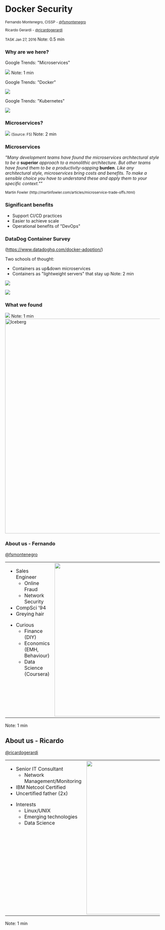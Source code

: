 # Docker Security

<small>

Fernando Montenegro, CISSP - [@fsmontenegro](https://twitter.com/fsmontenegro)

Ricardo Gerardi - [@ricardogerardi](https://twitter.com/ricardogerardi)

TASK Jan 27, 2016
</small>
Note: 0.5 min



### Why are we here?

Google Trends: "Microservices"

![](http://fsmontenegro.github.io/dockersec/images/microservicesGT.png)
Note: 1 min


Google Trends:  "Docker"

![](http://fsmontenegro.github.io/dockersec/images/DockerGT.png)


Google Trends: "Kubernetes"

![](http://fsmontenegro.github.io/dockersec/images/kubernetesGT.png)



### Microservices?
![](http://fsmontenegro.github.io/dockersec/images/microservicesF5.png)
<small>
(Source: F5)
</small>
Note: 2 min


### Microservices
*"Many development teams have found the microservices architectural style to be a* **superior** *approach to a monolithic architecture. But other teams have found them to be a productivity-sapping* **burden**. *Like any architectural style, microservices bring costs and benefits. To make a sensible choice you have to understand these and apply them to your specific context.""*

<small>
Martin Fowler (http://martinfowler.com/articles/microservice-trade-offs.html)
</small>


### Significant benefits
* Support CI/CD practices
* Easier to achieve scale
* Operational benefits of "DevOps"



### DataDog Container Survey

(https://www.datadoghq.com/docker-adoption/)

Two schools of thought:
* Containers as up&down microservices
* Containers as "lightweight servers" that stay up
Note: 2 min


![](http://fsmontenegro.github.io/dockersec/images/ddContainerTypes.png)


![](http://fsmontenegro.github.io/dockersec/images/ddContainerLife.png)



### What we found

<img src="http://fsmontenegro.github.io/dockersec/images/Dwarrowdelf_LoTR.png">
Note: 1 min


<img src="http://fsmontenegro.github.io/dockersec/images/DockerIceberg.jpg"  height="700" alt="Iceberg">



### About us - Fernando
[@fsmontenegro](https://twitter.com/fsmontenegro)

<table>
<tr>
<td style="vertical-align: top;">
<ul>
<li>Sales Engineer
<ul>
<li>Online Fraud
<li>Network Security
</ul>
<li>CompSci ’94
<li>Greying hair
</ul>
<ul>
<li>Curious
<ul>
<li>Finance (DIY)
<li>Economics (EMH, Behaviour)
<li>Data Science (Coursera)
</ul>
</td>

<td style="vertical-align: top;">
<img src="http://fsmontenegro.github.io/dockersec/images/fmcat.png" height="500" width="550">
</td>
</tr>
</table>
Note: 1 min



## About us - Ricardo

[@ricardogerardi](https://twitter.com/ricardogerardi)

<table>
<tr>
<td style="vertical-align: top;">
<ul>
<li>Senior IT Consultant
<ul>
<li>Network Management/Monitoring
</ul>
<li>IBM Netcool Certified
<li>Uncertified father (2x)
</ul>

<ul>
<li>Interests
<ul>
<li>Linux/UNIX
<li>Emerging technologies
<li>Data Science
</ul>
</td>

<td style="vertical-align: top;">
<img src="http://fsmontenegro.github.io/dockersec/images/tux_darkvador.png" height="500" width="550">
</td>
</tr>
</table>
Note: 1 min
